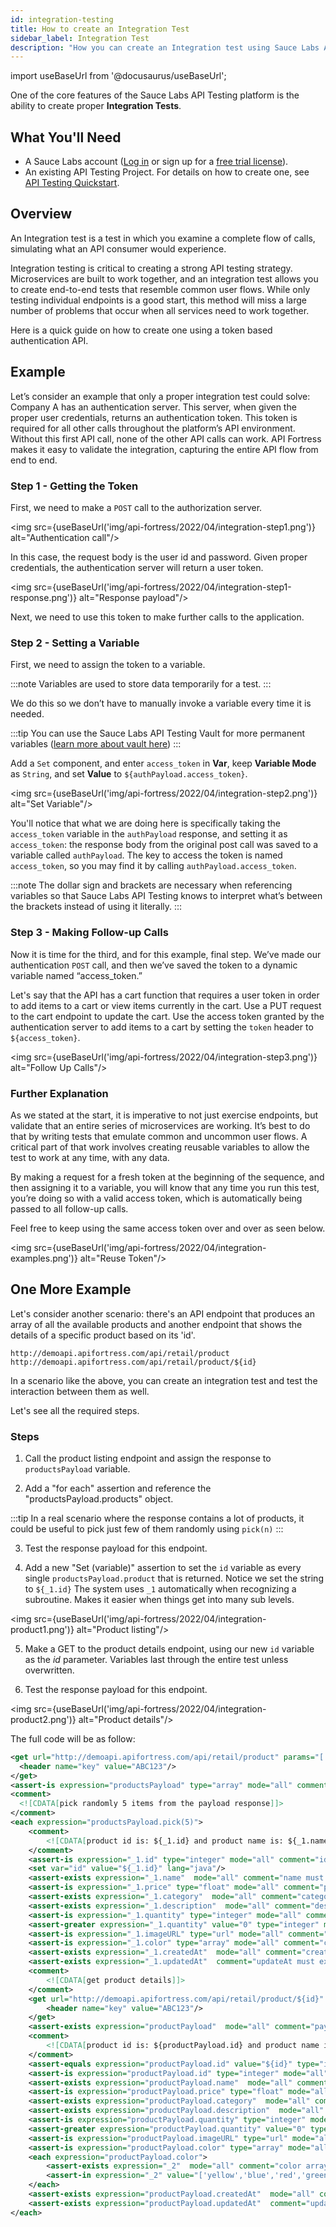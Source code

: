 ```yaml
---
id: integration-testing
title: How to create an Integration Test
sidebar_label: Integration Test
description: "How you can create an Integration test using Sauce Labs API Testing"
---
```


import useBaseUrl from '@docusaurus/useBaseUrl';

One of the core features of the Sauce Labs API Testing platform is the ability to create proper **Integration Tests**.

## What You'll Need
* A Sauce Labs account ([Log in](https://accounts.saucelabs.com/am/XUI/#login/) or sign up for a [free trial license](https://saucelabs.com/sign-up)).
* An existing API Testing Project. For details on how to create one, see [API Testing Quickstart](/api-testing/quickstart/).

## Overview

An Integration test is a test in which you examine a complete flow of calls, simulating what an API consumer would experience. 

Integration testing is critical to creating a strong API testing strategy. Microservices are built to work together, and an integration test allows you to create end-to-end tests that resemble common user flows. While only testing individual endpoints is a good start, this method will miss a large number of problems that occur when all services need to work together.

Here is a quick guide on how to create one using a token based authentication API.

## Example

Let’s consider an example that only a proper integration test could solve: Company A has an authentication server. This server, when given the proper user credentials, returns an authentication token. This token is required for all other calls throughout the platform’s API environment. Without this first API call, none of the other API calls can work. API Fortress makes it easy to validate the integration, capturing the entire API flow from end to end.


### Step 1 - Getting the Token

First, we need to make a `POST` call to the authorization server.
   
<img src={useBaseUrl('img/api-fortress/2022/04/integration-step1.png')} alt="Authentication call"/>

In this case, the request body is the user id and password. Given proper credentials, the authentication server will return a user token.

<img src={useBaseUrl('img/api-fortress/2022/04/integration-step1-response.png')} alt="Response payload"/>

Next, we need to use this token to make further calls to the application.

### Step 2 - Setting a Variable

First, we need to assign the token to a variable.  

:::note
Variables are used to store data temporarily for a test.
:::

We do this so we don’t have to manually invoke a variable every time it is needed.

:::tip
You can use the Sauce Labs API Testing Vault for more permanent variables ([learn more about vault here](/api-testing/vault))
:::

Add a `Set` component, and enter `access_token` in __Var__, keep __Variable Mode__ as `String`, and set __Value__ to `${authPayload.access_token}`.

<img src={useBaseUrl('img/api-fortress/2022/04/integration-step2.png')} alt="Set Variable"/>

You'll notice that what we are doing here is specifically taking the `access_token` variable in the `authPayload` response, and setting it as `access_token`: the response body from the original post call was saved to a variable called `authPayload`. The key to access the token is named `access_token`, so you may find it by calling `authPayload.access_token`.

:::note
The dollar sign and brackets are necessary when referencing variables so that Sauce Labs API Testing knows to interpret what’s between the brackets instead of using it literally.
:::


### Step 3 - Making Follow-up Calls

Now it is time for the third, and for this example, final step. We’ve made our authentication `POST` call, and then we’ve saved the token to a dynamic variable named “access_token.” 

Let's say that the API has a cart function that requires a user token in order to add items to a cart or view items currently in the cart. Use a PUT request to the cart endpoint to update the cart. Use the access token granted by the authentication server to add items to a cart by setting the `token` header to `${access_token}`.

<img src={useBaseUrl('img/api-fortress/2022/04/integration-step3.png')} alt="Follow Up Calls"/>


### Further Explanation

As we stated at the start, it is imperative to not just exercise endpoints, but validate that an entire series of microservices are working. It’s best to do that by writing tests that emulate common and uncommon user flows. A critical part of that work involves creating reusable variables to allow the test to work at any time, with any data.

By making a request for a fresh token at the beginning of the sequence, and then assigning it to a variable, you will know that any time you run this test, you’re doing so with a valid access token, which is automatically being passed to all follow-up calls.

Feel free to keep using the same access token over and over as seen below.

<img src={useBaseUrl('img/api-fortress/2022/04/integration-examples.png')} alt="Reuse Token"/>


## One More Example

Let's consider another scenario: there's an API endpoint that produces an array of all the available products and another endpoint that shows the details of a specific product based on its 'id'.

```http request
http://demoapi.apifortress.com/api/retail/product 
http://demoapi.apifortress.com/api/retail/product/${id}
```

In a scenario like the above, you can create an integration test and test the interaction between them as well. 

Let's see all the required steps.

### Steps

1. Call the product listing endpoint and assign the response to `productsPayload` variable.

2. Add a "for each" assertion and reference the "productsPayload.products" object.

:::tip
In a real scenario where the response contains a lot of products, it could be useful to pick just few of them randomly using `pick(n)`
:::

3. Test the response payload for this endpoint.

4. Add a new "Set (variable)" assertion to set the `id` variable as every single `productsPayload.product` that is returned. Notice we set the string to `${_1.id}` The system uses `_1` automatically when recognizing a subroutine. Makes it easier when things get into many sub levels.

<img src={useBaseUrl('img/api-fortress/2022/04/integration-product1.png')} alt="Product listing"/>

5. Make a GET to the product details endpoint, using our new `id` variable as the _id_ parameter. Variables last through the entire test unless overwritten.

6. Test the response payload for this endpoint.

<img src={useBaseUrl('img/api-fortress/2022/04/integration-product2.png')} alt="Product details"/>

The full code will be as follow:


```xml
<get url="http://demoapi.apifortress.com/api/retail/product" params="[:]" var="productsPayload" mode="json">
  <header name="key" value="ABC123"/>
</get>
<assert-is expression="productsPayload" type="array" mode="all" comment="payload must be an array"/>
<comment>
  <![CDATA[pick randomly 5 items from the payload response]]>
</comment>
<each expression="productsPayload.pick(5)">
    <comment>
        <![CDATA[product id is: ${_1.id} and product name is: ${_1.name}]]>
    </comment>
    <assert-is expression="_1.id" type="integer" mode="all" comment="id must be an integer value"/>
    <set var="id" value="${_1.id}" lang="java"/>
    <assert-exists expression="_1.name"  mode="all" comment="name must exists"/>
    <assert-is expression="_1.price" type="float" mode="all" comment="price must be a float number"/>
    <assert-exists expression="_1.category"  mode="all" comment="category must exists"/>
    <assert-exists expression="_1.description"  mode="all" comment="description must exists"/>
    <assert-is expression="_1.quantity" type="integer" mode="all" comment="quantity must be an integer value"/>
    <assert-greater expression="_1.quantity" value="0" type="integer" mode="all" comment="quantity must be greater than 0"/>
    <assert-is expression="_1.imageURL" type="url" mode="all" comment="imageURL must be a valid url value"/>
    <assert-is expression="_1.color" type="array" mode="all" comment="color must be an array"/>
    <assert-exists expression="_1.createdAt"  mode="all" comment="createdAt must exists"/>
    <assert-exists expression="_1.updatedAt"  comment="updateAt must exists"/>
    <comment>
        <![CDATA[get product details]]>
    </comment>
    <get url="http://demoapi.apifortress.com/api/retail/product/${id}" params="[:]" var="productPayload" mode="json">
        <header name="key" value="ABC123"/>
    </get>
    <assert-exists expression="productPayload"  mode="all" comment="payload must exist, if not, test does not need to be executed" stoponfail="true"/>
    <comment>
        <![CDATA[product id is: ${productPayload.id} and product name is: ${productPayload.name}]]>
    </comment>
    <assert-equals expression="productPayload.id" value="${id}" type="integer" mode="all" comment="id is the same as the one from the previous call"/>
    <assert-is expression="productPayload.id" type="integer" mode="all" comment="id must be an integer value"/>
    <assert-exists expression="productPayload.name"  mode="all" comment="name must exists"/>
    <assert-is expression="productPayload.price" type="float" mode="all" comment="price must be a float number"/>
    <assert-exists expression="productPayload.category"  mode="all" comment="category must exists"/>
    <assert-exists expression="productPayload.description"  mode="all" comment="description must exists"/>
    <assert-is expression="productPayload.quantity" type="integer" mode="all" comment="quantity must be an integer value"/>
    <assert-greater expression="productPayload.quantity" value="0" type="integer" mode="all" comment="quantity must be greater than 0"/>
    <assert-is expression="productPayload.imageURL" type="url" mode="all" comment="imageURL must be a valid url value"/>
    <assert-is expression="productPayload.color" type="array" mode="all" comment="color must be an array"/>
    <each expression="productPayload.color">
        <assert-exists expression="_2"  mode="all" comment="color array should contain some values"/>
        <assert-in expression="_2" value="['yellow','blue','red','green','brown','orange','gray','pink','black','white']" mode="all" comment="colors must be the expected one"/>
    </each>
    <assert-exists expression="productPayload.createdAt"  mode="all" comment="createdAt must exists"/>
    <assert-exists expression="productPayload.updatedAt"  comment="updateAt must exists"/>
</each>
```
